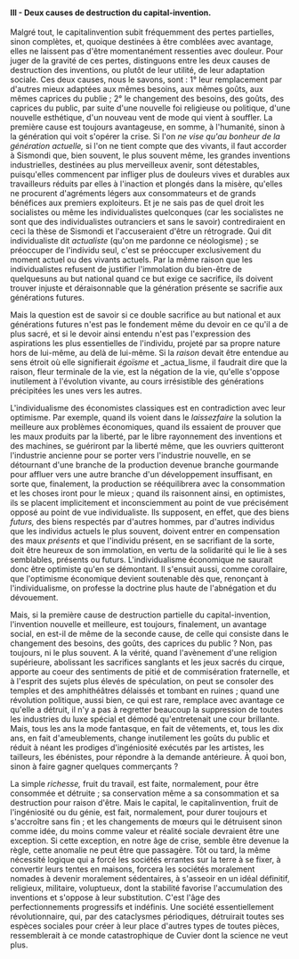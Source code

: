 #### III - Deux causes de destruction du capital-invention.

Malgré tout, le capitalinvention subit fréquemment des pertes partielles, sinon complètes, et, quoique destinées à être comblées avec avantage, elles ne laissent pas d'être momentanément ressenties avec douleur. Pour juger de la gravité de ces pertes, distinguons entre les deux causes de destruction des inventions, ou plutôt de leur utilité, de leur adaptation sociale. Ces deux causes, nous le savons, sont : 1° leur remplacement par d'autres mieux adaptées aux mêmes besoins, aux mêmes goûts, aux mêmes caprices du publie ; 2° le changement des besoins, des goûts, des caprices du public, par suite d'une nouvelle foi religieuse ou politique, d'une nouvelle esthétique, d'un nouveau vent de mode qui vient à souffler. La première cause est toujours avantageuse, en somme, à l'humanité, sinon à la génération qui voit s'opérer la crise. Si l'on _ne vise qu'au bonheur de la génération actuelle,_ si l'on ne tient compte que des vivants, il faut accorder à Sismondi que, bien souvent, le plus souvent même, les grandes inventions industrielles, destinées au plus merveilleux avenir, sont détestables, puisqu'elles commencent par infliger plus de douleurs vives et durables aux travailleurs réduits par elles à l'inaction et plongés dans la misère, qu'elles ne procurent d'agréments légers aux consommateurs et de grands bénéfices aux premiers exploiteurs. Et je ne sais pas de quel droit les socialistes ou même les individualistes quelconques (car les socialistes ne sont que des individualistes outranciers et sans le savoir) contrediraient en ceci la thèse de Sismondi et l'accuseraient d'être un rétrograde. Qui dit individualiste dit _actualiste_ (qu'on me pardonne ce néologisme) ; se préoccuper de l'individu seul, c'est se préoccuper exclusivement du moment actuel ou des vivants actuels. Par la même raison que les individualistes refusent de justifier l'immolation du bien-être de quelquesuns au but national quand ce but exige ce sacrifice, ils doivent trouver injuste et déraisonnable que la génération présente se sacrifie aux générations futures.

Mais la question est de savoir si ce double sacrifice au but national et aux générations futures n'est pas le fondement même du devoir en ce qu'il a de plus sacré, et si le devoir ainsi entendu n'est pas l'expression des aspirations les plus essentielles de l'individu, projeté par sa propre nature hors de lui-même, au delà de lui-même. Si la _raison_ devait être entendue au sens étroit où elle signifierait _égoïsme_ et _actua_lisme, il faudrait dire que la raison, fleur terminale de la vie, est la négation de la vie, qu'elle s'oppose inutilement à l'évolution vivante, au cours irrésistible des générations précipitées les unes vers les autres.

L'individualisme des économistes classiques est en contradiction avec leur optimisme. Par exemple, quand ils voient dans le _laissezfaire_ la solution la meilleure aux problèmes économiques, quand ils essaient de prouver que les maux produits par la liberté, par le libre rayonnement des inventions et des machines, se guériront par la liberté même, que les ouvriers quitteront l'industrie ancienne pour se porter vers l'industrie nouvelle, en se détournant d'une branche de la production devenue branche gourmande pour affluer vers une autre branche d'un développement insuffisant, en sorte que, finalement, la production se rééquilibrera avec la consommation et les choses iront pour le mieux ; quand ils raisonnent ainsi, en optimistes, ils se placent implicitement et inconsciemment au point de vue précisément opposé au point de vue individualiste. Ils supposent, en effet, que des biens _futurs,_ des biens respectés par d'autres hommes, par d'autres individus que les individus actuels le plus souvent, doivent entrer en compensation des maux _présents_ et que l'individu présent, en se sacrifiant de la sorte, doit être heureux de son immolation, en vertu de la solidarité qui le lie à ses semblables, présents ou futurs. L'individualisme économique ne saurait donc être optimiste qu'en se démontant. Il s'ensuit aussi, comme corollaire, que l'optimisme économique devient soutenable dès que, renonçant à l'individualisme, on professe la doctrine plus haute de l'abnégation et du dévouement.

Mais, si la première cause de destruction partielle du capital-invention, l'invention nouvelle et meilleure, est toujours, finalement, un avantage social, en est-il de même de la seconde cause, de celle qui consiste dans le changement des besoins, des goûts, des caprices du public ? Non, pas toujours, ni le plus souvent. A la vérité, quand l'avènement d'une religion supérieure, abolissant les sacrifices sanglants et les jeux sacrés du cirque, apporte au coeur des sentiments de pitié et de commisération fraternelle, et à l'esprit des sujets plus élevés de spéculation, on peut se consoler des temples et des amphithéâtres délaissés et tombant en ruines ; quand une révolution politique, aussi bien, ce qui est rare, remplace avec avantage ce qu'elle a détruit, il n'y a pas à regretter beaucoup la suppression de toutes les industries du luxe spécial et démodé qu'entretenait une cour brillante. Mais, tous les ans la mode fantasque, en fait de vêtements, et, tous les dix ans, en fait d'ameublements, change inutilement les goûts du public et réduit à néant les prodiges d'ingéniosité exécutés par les artistes, les tailleurs, les ébénistes, pour répondre à la demande antérieure. À quoi bon, sinon à faire gagner quelques commerçants ?

La simple _richesse,_ fruit du travail, est faite, normalement, pour être consommée et détruite ; sa conservation même a sa consommation et sa destruction pour raison d'être. Mais le capital, le capitalinvention, fruit de l'ingéniosité ou du génie, est fait, normalement, pour durer toujours et s'accroître sans fin ; et les changements de mœurs qui le détruisent sinon comme idée, du moins comme valeur et réalité sociale devraient être une exception. Si cette exception, en notre âge de crise, semble être devenue la règle, cette anomalie ne peut être que passagère. Tôt ou tard, la même nécessité logique qui a forcé les sociétés errantes sur la terre à se fixer, à convertir leurs tentes en maisons, forcera les sociétés moralement nomades à devenir moralement sédentaires, à s'asseoir en un idéal définitif, religieux, militaire, voluptueux, dont la stabilité favorise l'accumulation des inventions et s'oppose à leur substitution. C'est l'âge des perfectionnements progressifs et indéfinis. Une société essentiellement révolutionnaire, qui, par des cataclysmes périodiques, détruirait toutes ses espèces sociales pour créer à leur place d'autres types de toutes pièces, ressemblerait à ce monde catastrophique de Cuvier dont la science ne veut plus.
